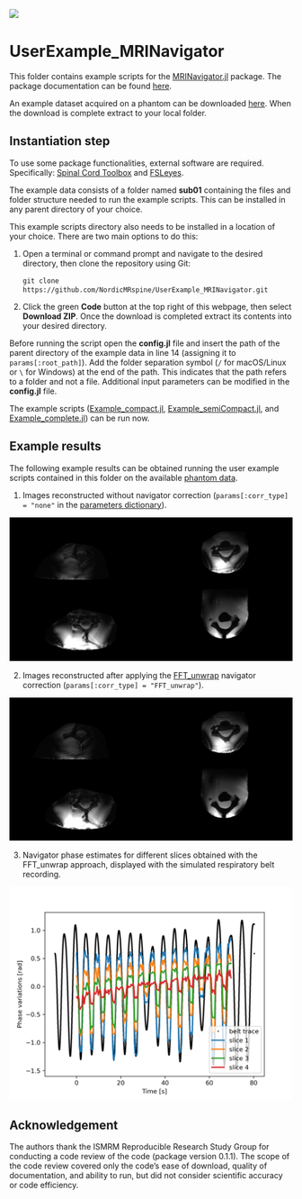 [![](https://img.shields.io/badge/docs-latest-blue.svg)](https://NordicMRspine.github.io/MRINavigator.jl/dev)


# UserExample_MRINavigator
This folder contains example scripts for the [MRINavigator.jl](https://github.com/NordicMRspine/MRINavigator.jl) package. The package documentation can be found [here](https://NordicMRspine.github.io/MRINavigator.jl/dev).

An example dataset acquired on a phantom can be downloaded [here](https://doi.org/10.5281/zenodo.10731729). When the download is complete extract to your local folder.

## Instantiation step
To use some package functionalities, external software are required. Specifically: [Spinal Cord Toolbox](https://spinalcordtoolbox.com/stable/) and [FSLeyes](https://open.win.ox.ac.uk/pages/fsl/fsleyes/fsleyes/userdoc/install.html).

The example data consists of a folder named **sub01** containing the files and folder structure needed to run the example scripts. This can be installed in any parent directory of your choice.

This example scripts directory also needs to be installed in a location of your choice. There are two main options to do this:
1. Open a terminal or command prompt and navigate to the desired directory, then clone the repository using Git:
    ```
    git clone https://github.com/NordicMRspine/UserExample_MRINavigator.git
    ```
2. Click the green **Code** button at the top right of this webpage, then select **Download ZIP**. Once the download is completed extract its contents into your desired directory.

Before running the script open the **config.jl** file and insert the path of the parent directory of the example data in line 14 (assigning it to `params[:root_path]`). 
Add the folder separation symbol (`/` for macOS/Linux or `\` for Windows) at the end of the path. This indicates that the path refers to a folder and not a file.
Additional input parameters can be modified in the **config.jl** file.

The example scripts ([Example_compact.jl](https://github.com/NordicMRspine/UserExample_MRINavigator/blob/slice_echo_selection/Example_compact.jl), 
[Example_semiCompact.jl](https://github.com/NordicMRspine/UserExample_MRINavigator/blob/slice_echo_selection/Example_semiCompact.jl), and 
[Example_complete.jl](https://github.com/NordicMRspine/UserExample_MRINavigator/blob/slice_echo_selection/Example_complete.jl)) can be run now.

## Example results
The following example results can be obtained running the user example scripts contained in this folder on the available [phantom data](https://doi.org/10.5281/zenodo.10731729).
1. Images reconstructed without navigator correction (`params[:corr_type] = "none"` in the [parameters dictionary](https://nordicmrspine.github.io/MRINavigator.jl/dev/GettingStarted/#The-parameters-dictionary)).

![nocorr](./docs/nav_nocorr.png)

2. Images reconstructed after applying the [FFT_unwrap](https://nordicmrspine.github.io/MRINavigator.jl/dev/Pipelines/) navigator correction (`params[:corr_type] = "FFT_unwrap"`).

![corr](./docs/nav_corr.png)

3. Navigator phase estimates for different slices obtained with the FFT_unwrap approach, displayed with the simulated respiratory belt recording.

![nav](./docs/nav.png)

## Acknowledgement
The authors thank the ISMRM Reproducible Research Study Group for conducting a code review of the code (package version 0.1.1). The scope of the code review covered only the code’s ease of download, quality of documentation, and ability to run, but did not consider scientific accuracy or code efficiency.